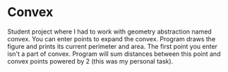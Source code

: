 #  Convex

Student project where I had to work with geometry abstraction named convex.
You can enter points to expand the convex. Program draws the figure and prints its current perimeter and area.
The first point you enter isn't a part of convex.
Program will sum distances between this point and convex points powered by 2 (this was my personal task).
